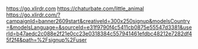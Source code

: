 https://go.xlirdr.com
https://chaturbate.com/little_animal
https://go.xlirdr.com/?campaignId=banner2609start&creativeId=300x250signup&modelsCountry=&modelsLanguage=&sourceId=e31f9790f4c5411cb0875e55547d3381&userId=b47aedc2c088e2f21e0cc23e0318384c557941461efdbc48212e7282df45f2f4&path=%2Fsignup%2Fuser

